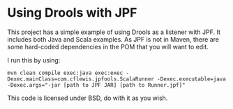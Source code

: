 Using Drools with JPF
=====================
This project has a simple example of using Drools as a listener with JPF. It includes both Java and Scala examples. As JPF is not in Maven, there are some hard-coded dependencies in the POM that you will want to edit.

I run this by using:

    mvn clean compile exec:java exec:exec -Dexec.mainClass=com.cflewis.jpfools.ScalaRunner -Dexec.executable=java -Dexec.args="-jar [path to JPF JAR] [path to Runner.jpf]"

This code is licensed under BSD, do with it as you wish.
